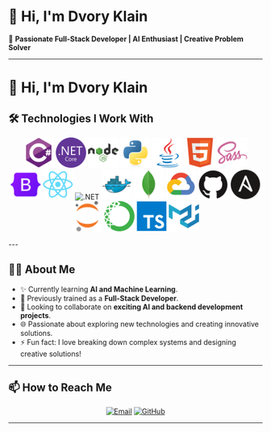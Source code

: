 # 👋 Hi, I'm **Dvory Klain**  
🌟 **Passionate Full-Stack Developer | AI Enthusiast | Creative Problem Solver**  

---

# 👋 Hi, I'm **Dvory Klain**

## 🛠️ Technologies I Work With  

<p align="center">
  <img src="https://raw.githubusercontent.com/devicons/devicon/master/icons/csharp/csharp-original.svg" alt="C#" width="60" height="60" />
  <img src="https://raw.githubusercontent.com/devicons/devicon/master/icons/dotnetcore/dotnetcore-original.svg" alt=".NET Core" width="60" height="60" />
  <img src="https://raw.githubusercontent.com/devicons/devicon/master/icons/nodejs/nodejs-original-wordmark.svg" alt="Node.js" width="60" height="60" />
  <img src="https://raw.githubusercontent.com/devicons/devicon/master/icons/python/python-original.svg" alt="Python" width="60" height="60" />
  <img src="https://raw.githubusercontent.com/devicons/devicon/master/icons/java/java-original.svg" alt="Java" width="60" height="60" />
  <img src="https://raw.githubusercontent.com/devicons/devicon/master/icons/html5/html5-original.svg" alt="HTML5" width="60" height="60" />
  <img src="https://raw.githubusercontent.com/devicons/devicon/master/icons/sass/sass-original.svg" alt="SCSS" width="60" height="60" />
  <img src="https://raw.githubusercontent.com/devicons/devicon/master/icons/bootstrap/bootstrap-original.svg" alt="Bootstrap" width="60" height="60" />
  <img src="https://raw.githubusercontent.com/devicons/devicon/master/icons/react/react-original.svg" alt="React" width="60" height="60" />
  <img src="https://raw.githubusercontent.com/devicons/devicon/master/icons/dotnet/dotnet-original.svg" alt=".NET" width="60" height="60" />
  <img src="https://raw.githubusercontent.com/devicons/devicon/master/icons/docker/docker-original.svg" alt="Docker" width="60" height="60" />
  <img src="https://raw.githubusercontent.com/devicons/devicon/master/icons/mongodb/mongodb-original.svg" alt="MongoDB" width="60" height="60" />
  <img src="https://raw.githubusercontent.com/devicons/devicon/master/icons/googlecloud/googlecloud-original.svg" alt="Google Cloud" width="60" height="60" />
  <img src="https://raw.githubusercontent.com/devicons/devicon/master/icons/github/github-original.svg" alt="GitHub" width="60" height="60" />
  <img src="https://raw.githubusercontent.com/devicons/devicon/master/icons/ansible/ansible-original.svg" alt="Ansible" width="60" height="60" />
  <img src="https://raw.githubusercontent.com/devicons/devicon/master/icons/jupyter/jupyter-original.svg" alt="Jupyter" width="60" height="60" />
  <img src="https://raw.githubusercontent.com/devicons/devicon/master/icons/anaconda/anaconda-original.svg" alt="Anaconda" width="60" height="60" />
  <img src="https://raw.githubusercontent.com/devicons/devicon/master/icons/typescript/typescript-original.svg" alt="TypeScript" width="60" height="60" />
  <img src="https://raw.githubusercontent.com/devicons/devicon/master/icons/materialui/materialui-original.svg" alt="Material UI" width="60" height="60" />
</p>
---

## 👩‍💻 About Me  
- ✨ Currently learning **AI and Machine Learning**.  
- 🌱 Previously trained as a **Full-Stack Developer**.  
- 🤝 Looking to collaborate on **exciting AI and backend development projects**.  
- 🌐 Passionate about exploring new technologies and creating innovative solutions.  
- ⚡ Fun fact: I love breaking down complex systems and designing creative solutions!  

---

## 📫 How to Reach Me  
<p align="center">
  <a href="mailto:H0583284614@gmail.com"><img src="https://img.icons8.com/color/48/000000/gmail--v1.png" alt="Email" /></a>
  <a href="https://[github.com](https://github.com/DvoryKl)"><img src="https://img.icons8.com/ios-glyphs/48/000000/github.png" alt="GitHub" /></a>
</p>

---



